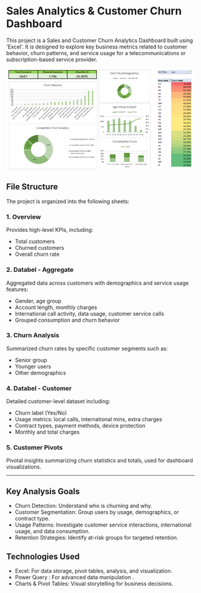 # Sales Analytics & Customer Churn Dashboard

This project is a Sales and Customer Churn Analytics Dashboard built using 'Excel'. 
It is designed to explore key business metrics related to customer behavior, churn patterns, and service usage for a telecommunications or subscription-based service provider.

![Dashboard Preview](Sales%20Analytics.png)

## File Structure

The project is organized into the following sheets:

### 1. Overview
Provides high-level KPIs, including:
- Total customers
- Churned customers
- Overall churn rate

### 2. Databel - Aggregate
Aggregated data across customers with demographics and service usage features:
- Gender, age group  
- Account length, monthly charges
- International call activity, data usage, customer service calls
- Grouped consumption and churn behavior

### 3. Churn Analysis
Summarized churn rates by specific customer segments such as:
- Senior group
- Younger users
- Other demographics

### 4. Databel - Customer
Detailed customer-level dataset including:
- Churn label (Yes/No)
- Usage metrics: local calls, international mins, extra charges
- Contract types, payment methods, device protection
- Monthly and total charges

### 5. Customer Pivots
Pivotal insights summarizing churn statistics and totals, used for dashboard visualizations.

---

## Key Analysis Goals

- Churn Detection: Understand who is churning and why.
- Customer Segmentation: Group users by usage, demographics, or contract type.
- Usage Patterns: Investigate customer service interactions, international usage, and data consumption.
- Retention Strategies: Identify at-risk groups for targeted retention.

##  Technologies Used

- Excel: For data storage, pivot tables, analysis, and visualization.
- Power Query : For advanced data manipulation .
- Charts & Pivot Tables: Visual storytelling for business decisions.

 
